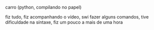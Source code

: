 carro (python, compilando no papel)

fiz tudo, fiz acompanhando o vídeo, swi fazer alguns comandos, tive dificuldade na síntaxe, fiz um pouco a mais de uma hora
